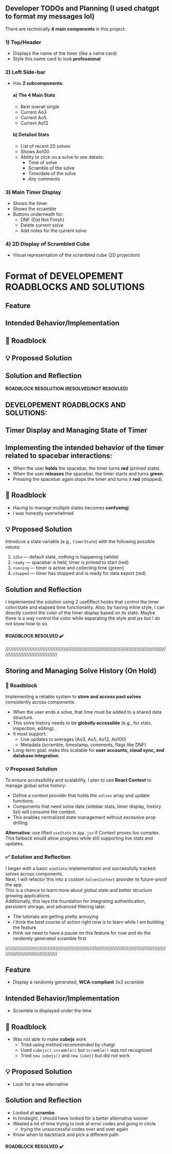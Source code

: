 ## Developer TODOs and Planning (I used chatgpt to format my messages lol)

There are technically **4 main components** in this project:

### 1) Top/Header
- Displays the name of the timer (like a name card)
- Style this name card to look **professional**

### 2) Left Side-bar
- Has **2 subcomponents:**

  #### a) The 4 Main Stats
  - Best overall single
  - Current Ao3
  - Current Ao5
  - Current Ao12

  #### b) Detailed Stats
  - List of recent 20 solves
  - Shows Ao100
  - Ability to click on a solve to see details:
    - Time of solve
    - Scramble of the solve
    - Time/date of the solve
    - Any comments

### 3) Main Timer Display
- Shows the timer
- Shows the scramble
- Buttons underneath for:
  - DNF (Did Not Finish)
  - Delete current solve
  - Add notes for the current solve

### 4) 2D Display of Scrambled Cube
- Visual representation of the scrambled cube (2D projection)

# Format of DEVELOPEMENT ROADBLOCKS AND SOLUTIONS
   ## Feature
   ## Intended Behavior/Implementation
   ## 🛑 Roadblock
   ## 💡 Proposed Solution
   ## Solution and Reflection
   #### ROADBLOCK RESOLUTION (RESOLVED/NOT RESOVLED)


## DEVELOPEMENT ROADBLOCKS AND SOLUTIONS:
  
## Timer Display and Managing State of Timer

## Implementing the intended behavior of the timer related to spacebar interactions:

- When the user **holds** the spacebar, the timer turns **red** (primed state).
- When the user **releases** the spacebar, the timer starts and turns **green**.
- Pressing the spacebar again stops the timer and turns it **red** (stopped).

## 🛑 Roadblock

- Having to manage multiple states becomes **confusing**\
- I was honestly overwhelmed
  
## 💡 Proposed Solution

Introduce a state variable (e.g., `timerState`) with the following possible values:

1. `idle` — default state, nothing is happening (white)
2. `ready` — spacebar is held, timer is primed to start (red)
3. `running` — timer is active and collecting time (green)
4. `stopped` — timer has stopped and is ready for data export (red)

## Solution and Reflection

I implemented the solution using 2 useEffect hooks that control the timer color/state and elapsed time functionality.
Also, by having inline style, I can directly control the color of the timer display based on its state. Maybe there is a way
control the color while separating the style and jsx but I do not know how to so.
#### ROADBLOCK RESOLVED ✔️

///////////////////////////////////////////////////////////////////////////////////////////////////////////////////////////////////



## Storing and Managing Solve History (On Hold)

### 🛑 Roadblock

Implementing a reliable system to **store and access past solves** consistently across components:

- When the user ends a solve, that time must be added to a shared data structure.
- This solve history needs to be **globally accessible** (e.g., for stats, inspection, editing).
- It must support:
  - Live updates to averages (Ao3, Ao5, Ao12, Ao100)
  - Metadata (scramble, timestamp, comments, flags like DNF)
- Long-term goal: make this scalable for **user accounts, cloud sync, and database integration**.

### 💡 Proposed Solution

To ensure accessibility and scalability, I plan to use **React Context** to manage global solve history:

- Define a context provider that holds the `solves` array and update functions.
- Components that need solve data (sidebar stats, timer display, history list) will consume the context.
- This enables centralized state management without excessive prop drilling.

**Alternative**: use lifted `useState` in `App.jsx` if Context proves too complex. This fallback would allow progress while still supporting live stats and updates.

### ✅ Solution and Reflection

I began with a basic `useState` implementation and successfully tracked solves across components.  
Next, I will refactor this into a custom `SolvesContext` provider to future-proof the app.  
This is a chance to learn more about global state and better structure growing applications.  
Additionally, this lays the foundation for integrating authentication, persistent storage, and advanced filtering later.

- The tutorials are getting pretty annoying
- I think the best course of action right now is to learn while I am building the feature
- think we need to have a pause on this feature for now and do the randomly generated scramble first

///////////////////////////////////////////////////////////////////////////////////////////////////////////////////////////////////

## Feature
  - Display a randomly generated, **WCA-compliant** 3x3 scramble 
## Intended Behavior/Implementation
  - Scramble is displayed under the time
## 🛑 Roadblock
  - Was not able to make **cubejs** work
    - Tried using method recommended by chatgt
    - Used `cubejs().scramble()` but `scramble()` was not recognized
    - Tried `new cubejs()` and `new Cube()` but did not work
## 💡 Proposed Solution
  - Look for a new alternative
## Solution and Reflection
  - Looked at **scrambo**
  - In hindsight, I should have looked for a better alternative sooner
  - Wasted a lot of time trying to look at error codes and going in circle
    - trying the unsuccessful codes over and over again
  - Know when to backtrack and pick a different path
#### ROADBLOCK RESOLVED ✔️